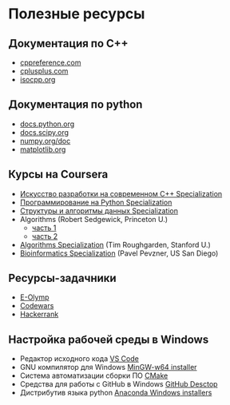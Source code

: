 # Полезные ресурсы

## Документация по C++
* [cppreference.com](https://en.cppreference.com/w/)
* [cplusplus.com](http://www.cplusplus.com/)
* [isocpp.org](https://isocpp.org/)

## Документация по python
* [docs.python.org](https://docs.python.org/3/)
* [docs.scipy.org](https://docs.scipy.org/doc/)
* [numpy.org/doc](https://numpy.org/doc/1.18/)
* [matplotlib.org](https://matplotlib.org/)

## Курсы на Coursera
  * [Искусство разработки на современном C++ Specialization](https://www.coursera.org/specializations/c-plus-plus-modern-development)
  * [Программирование на Python Specialization](https://www.coursera.org/specializations/programming-in-python)
  * [Структуры и алгоритмы данных Specialization](https://www.coursera.org/specializations/data-structures-algorithms)
  * Algorithms (Robert Sedgewick, Princeton U.)
    * [часть 1](https://www.coursera.org/learn/algorithms-part1)
    * [часть 2](https://www.coursera.org/learn/algorithms-part2)
  * [Algorithms Specialization](https://www.coursera.org/specializations/algorithms) (Tim Roughgarden, Stanford U.)
  * [Bioinformatics Specialization](https://www.coursera.org/specializations/bioinformatics) (Pavel Pevzner, US San Diego)

## Ресурсы-задачники
* [E-Olymp](https://www.e-olymp.com)
* [Codewars](https://www.codewars.com)
* [Hackerrank](https://www.hackerrank.com/)

## Настройка рабочей среды в Windows
* Редактор исходного кода [VS Code](https://code.visualstudio.com/)
* GNU компилятор для Windows [MinGW-w64 installer](https://sourceforge.net/projects/mingw-w64/files/Toolchains%20targetting%20Win32/Personal%20Builds/mingw-builds/installer/)
* Система автоматизации сборки ПО [CMake](https://cmake.org/download/)
* Средства для работы с GitHub в Windows [GitHub Desctop](https://desktop.github.com/)
* Дистрибутив языка python [Anaconda Windows installers](https://www.anaconda.com/products/individual#windows)
